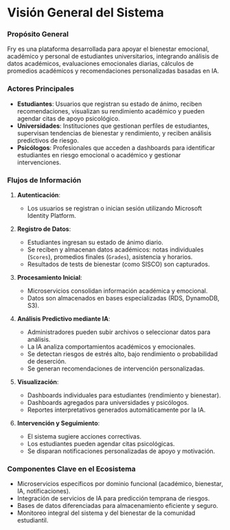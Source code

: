 
# Visión General del Sistema

### Propósito General

Fry es una plataforma desarrollada para apoyar el bienestar emocional, académico y personal de estudiantes universitarios, integrando análisis de datos académicos, evaluaciones emocionales diarias, cálculos de promedios académicos y recomendaciones personalizadas basadas en IA.

### Actores Principales

- **Estudiantes**: Usuarios que registran su estado de ánimo, reciben recomendaciones, visualizan su rendimiento académico y pueden agendar citas de apoyo psicológico.
- **Universidades**: Instituciones que gestionan perfiles de estudiantes, supervisan tendencias de bienestar y rendimiento, y reciben análisis predictivos de riesgo.
- **Psicólogos**: Profesionales que acceden a dashboards para identificar estudiantes en riesgo emocional o académico y gestionar intervenciones.

### Flujos de Información

1. **Autenticación**:
   - Los usuarios se registran o inician sesión utilizando Microsoft Identity Platform.

2. **Registro de Datos**:
   - Estudiantes ingresan su estado de ánimo diario.
   - Se reciben y almacenan datos académicos: notas individuales (`Scores`), promedios finales (`Grades`), asistencia y horarios.
   - Resultados de tests de bienestar (como SISCO) son capturados.

3. **Procesamiento Inicial**:
   - Microservicios consolidan información académica y emocional.
   - Datos son almacenados en bases especializadas (RDS, DynamoDB, S3).

4. **Análisis Predictivo mediante IA**:
   - Administradores pueden subir archivos o seleccionar datos para análisis.
   - La IA analiza comportamientos académicos y emocionales.
   - Se detectan riesgos de estrés alto, bajo rendimiento o probabilidad de deserción.
   - Se generan recomendaciones de intervención personalizadas.

5. **Visualización**:
   - Dashboards individuales para estudiantes (rendimiento y bienestar).
   - Dashboards agregados para universidades y psicólogos.
   - Reportes interpretativos generados automáticamente por la IA.

6. **Intervención y Seguimiento**:
   - El sistema sugiere acciones correctivas.
   - Los estudiantes pueden agendar citas psicológicas.
   - Se disparan notificaciones personalizadas de apoyo y motivación.

### Componentes Clave en el Ecosistema

- Microservicios específicos por dominio funcional (académico, bienestar, IA, notificaciones).
- Integración de servicios de IA para predicción temprana de riesgos.
- Bases de datos diferenciadas para almacenamiento eficiente y seguro.
- Monitoreo integral del sistema y del bienestar de la comunidad estudiantil.
